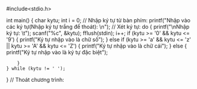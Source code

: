 #include<stdio.h>

int main() {
    char kytu;
    int i = 0;
//    Nhập ký tự từ bàn phím:
    printf("Nhập vào các ký tự(Nhập ký tự trắng để thoát): \n");
//    Xét ký tự:
    do {
        printf("\nNhập ký tự: \t");
        scanf("%c", &kytu);
        fflush(stdin);
        i++;
        if (kytu >= '0' && kytu <= '9') {
            printf("Ký tự nhập vào là chữ số");
        } else if (kytu >= 'a' && kytu <= 'z' || kytu >= 'A' && kytu <= 'Z') {
            printf("Ký tự nhập vào là chữ cái");
        } else {
            printf("Ký tự nhập vào là ký tự đặc biệt");

        }
    } while (kytu != ' ');

}
//    Thoát chương trình:

